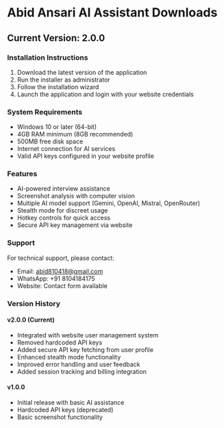 # Abid Ansari AI Assistant Downloads

## Current Version: 2.0.0

### Installation Instructions

1. Download the latest version of the application
2. Run the installer as administrator
3. Follow the installation wizard
4. Launch the application and login with your website credentials

### System Requirements

- Windows 10 or later (64-bit)
- 4GB RAM minimum (8GB recommended)
- 500MB free disk space
- Internet connection for AI services
- Valid API keys configured in your website profile

### Features

- AI-powered interview assistance
- Screenshot analysis with computer vision
- Multiple AI model support (Gemini, OpenAI, Mistral, OpenRouter)
- Stealth mode for discreet usage
- Hotkey controls for quick access
- Secure API key management via website

### Support

For technical support, please contact:
- Email: abid810418@gmail.com
- WhatsApp: +91 8104184175
- Website: Contact form available

### Version History

#### v2.0.0 (Current)
- Integrated with website user management system
- Removed hardcoded API keys
- Added secure API key fetching from user profile
- Enhanced stealth mode functionality
- Improved error handling and user feedback
- Added session tracking and billing integration

#### v1.0.0
- Initial release with basic AI assistance
- Hardcoded API keys (deprecated)
- Basic screenshot functionality
